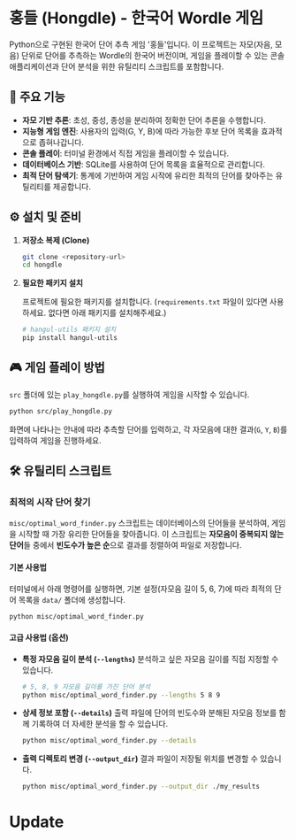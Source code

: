 # 홍들 (Hongdle) - 한국어 Wordle 게임

Python으로 구현된 한국어 단어 추측 게임 '홍들'입니다. 이 프로젝트는 자모(자음, 모음) 단위로 단어를 추측하는 Wordle의 한국어 버전이며, 게임을 플레이할 수 있는 콘솔 애플리케이션과 단어 분석을 위한 유틸리티 스크립트를 포함합니다.

## 🌟 주요 기능

*   **자모 기반 추론**: 초성, 중성, 종성을 분리하여 정확한 단어 추론을 수행합니다.
*   **지능형 게임 엔진**: 사용자의 입력(G, Y, B)에 따라 가능한 후보 단어 목록을 효과적으로 좁혀나갑니다.
*   **콘솔 플레이**: 터미널 환경에서 직접 게임을 플레이할 수 있습니다.
*   **데이터베이스 기반**: SQLite를 사용하여 단어 목록을 효율적으로 관리합니다.
*   **최적 단어 탐색기**: 통계에 기반하여 게임 시작에 유리한 최적의 단어를 찾아주는 유틸리티를 제공합니다.

## ⚙️ 설치 및 준비

1.  **저장소 복제 (Clone)**

    ```bash
    git clone <repository-url>
    cd hongdle
    ```

2.  **필요한 패키지 설치**

    프로젝트에 필요한 패키지를 설치합니다. (`requirements.txt` 파일이 있다면 사용하세요. 없다면 아래 패키지를 설치해주세요.)

    ```bash
    # hangul-utils 패키지 설치
    pip install hangul-utils
    ```

## 🎮 게임 플레이 방법

`src` 폴더에 있는 `play_hongdle.py`를 실행하여 게임을 시작할 수 있습니다.

```bash
python src/play_hongdle.py
```

화면에 나타나는 안내에 따라 추측할 단어를 입력하고, 각 자모음에 대한 결과(`G`, `Y`, `B`)를 입력하여 게임을 진행하세요.

## 🛠️ 유틸리티 스크립트

### 최적의 시작 단어 찾기

`misc/optimal_word_finder.py` 스크립트는 데이터베이스의 단어들을 분석하여, 게임을 시작할 때 가장 유리한 단어들을 찾아줍니다. 이 스크립트는 **자모음이 중복되지 않는 단어**들 중에서 **빈도수가 높은 순**으로 결과를 정렬하여 파일로 저장합니다.

#### 기본 사용법

터미널에서 아래 명령어를 실행하면, 기본 설정(자모음 길이 5, 6, 7)에 따라 최적의 단어 목록을 `data/` 폴더에 생성합니다.

```bash
python misc/optimal_word_finder.py
```

#### 고급 사용법 (옵션)

*   **특정 자모음 길이 분석 (`--lengths`)**
    분석하고 싶은 자모음 길이를 직접 지정할 수 있습니다.
    ```bash
    # 5, 8, 9 자모음 길이를 가진 단어 분석
    python misc/optimal_word_finder.py --lengths 5 8 9
    ```

*   **상세 정보 포함 (`--details`)**
    출력 파일에 단어의 빈도수와 분해된 자모음 정보를 함께 기록하여 더 자세한 분석을 할 수 있습니다.
    ```bash
    python misc/optimal_word_finder.py --details
    ```

*   **출력 디렉토리 변경 (`--output_dir`)**
    결과 파일이 저장될 위치를 변경할 수 있습니다.
    ```bash
    python misc/optimal_word_finder.py --output_dir ./my_results
    ```

# Update 